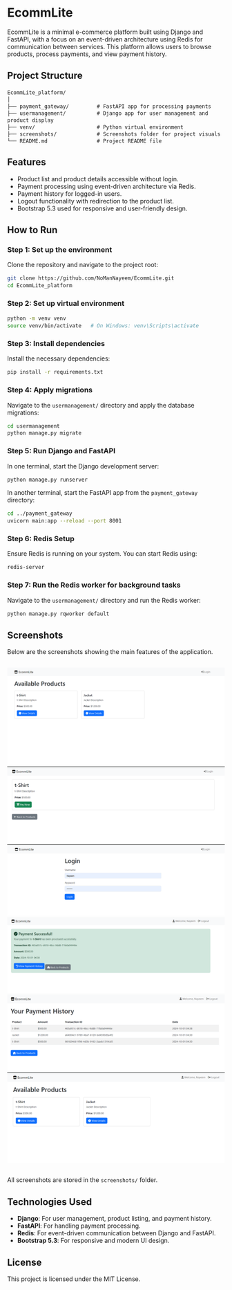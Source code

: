 
# EcommLite

EcommLite is a minimal e-commerce platform built using Django and FastAPI, with a focus on an event-driven architecture using Redis for communication between services. This platform allows users to browse products, process payments, and view payment history.

## Project Structure

```
EcommLite_platform/
│
├── payment_gateway/         # FastAPI app for processing payments
├── usermanagement/          # Django app for user management and product display
├── venv/                    # Python virtual environment
├── screenshots/             # Screenshots folder for project visuals
└── README.md                # Project README file
```

## Features

- Product list and product details accessible without login.
- Payment processing using event-driven architecture via Redis.
- Payment history for logged-in users.
- Logout functionality with redirection to the product list.
- Bootstrap 5.3 used for responsive and user-friendly design.

## How to Run

### Step 1: Set up the environment

Clone the repository and navigate to the project root:

```bash
git clone https://github.com/NoManNayeem/EcommLite.git
cd EcommLite_platform
```

### Step 2: Set up virtual environment

```bash
python -m venv venv
source venv/bin/activate   # On Windows: venv\Scripts\activate
```

### Step 3: Install dependencies

Install the necessary dependencies:

```bash
pip install -r requirements.txt
```

### Step 4: Apply migrations

Navigate to the `usermanagement/` directory and apply the database migrations:

```bash
cd usermanagement
python manage.py migrate
```

### Step 5: Run Django and FastAPI

In one terminal, start the Django development server:

```bash
python manage.py runserver
```

In another terminal, start the FastAPI app from the `payment_gateway` directory:

```bash
cd ../payment_gateway
uvicorn main:app --reload --port 8001
```

### Step 6: Redis Setup

Ensure Redis is running on your system. You can start Redis using:

```bash
redis-server
```

### Step 7: Run the Redis worker for background tasks

Navigate to the `usermanagement/` directory and run the Redis worker:

```bash
python manage.py rqworker default
```

## Screenshots

Below are the screenshots showing the main features of the application.

<div style="display: grid; grid-template-columns: repeat(auto-fit, minmax(300px, 1fr)); gap: 20px;">

![Screenshot1](./screenshots/screenshot1.png)
![Screenshot2](./screenshots/screenshot2.png)
![Screenshot3](./screenshots/screenshot3.png)
![Screenshot4](./screenshots/screenshot4.png)
![Screenshot5](./screenshots/screenshot5.png)
![Screenshot6](./screenshots/screenshot6.png)

</div>

All screenshots are stored in the `screenshots/` folder.


## Technologies Used

- **Django**: For user management, product listing, and payment history.
- **FastAPI**: For handling payment processing.
- **Redis**: For event-driven communication between Django and FastAPI.
- **Bootstrap 5.3**: For responsive and modern UI design.

## License

This project is licensed under the MIT License.
